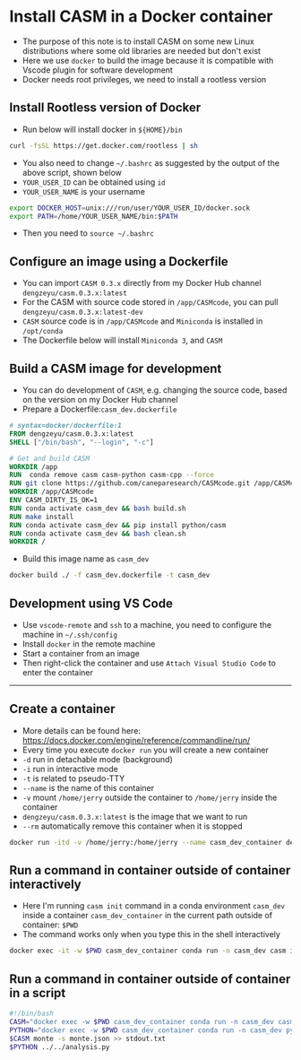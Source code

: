 # Install CASM in a Docker container
- The purpose of this note is to install CASM on some new Linux distributions where some old libraries are needed but don't exist
- Here we use `docker` to build the image because it is compatible with Vscode plugin for software development
- Docker needs root privileges, we need to install a rootless version
## Install Rootless version of Docker
- Run below will install docker in `${HOME}/bin`
```bash
curl -fsSL https://get.docker.com/rootless | sh
```
- You also need to change `~/.bashrc` as suggested by the output of the above script, shown below
- `YOUR_USER_ID` can be obtained using `id` 
- `YOUR_USER_NAME` is your username
```bash
export DOCKER_HOST=unix:///run/user/YOUR_USER_ID/docker.sock
export PATH=/home/YOUR_USER_NAME/bin:$PATH
```
- Then you need to `source ~/.bashrc`
## Configure an image using a Dockerfile
- You can import `CASM 0.3.x` directly from my Docker Hub channel `dengzeyu/casm.0.3.x:latest`
- For the CASM with source code stored in `/app/CASMcode`, you can pull `dengzeyu/casm.0.3.x:latest-dev`
- `CASM` source code is in `/app/CASMcode` and `Miniconda` is installed in `/opt/conda`
- The Dockerfile below will install `Miniconda 3`, and `CASM`
## Build a CASM image for development
- You can do development of `CASM`, e.g. changing the source code, based on the version on my Docker Hub channel
- Prepare a Dockerfile:`casm_dev.dockerfile`
```dockerfile
# syntax=docker/dockerfile:1
FROM dengzeyu/casm.0.3.x:latest 
SHELL ["/bin/bash", "--login", "-c"]

# Get and build CASM
WORKDIR /app
RUN  conda remove casm casm-python casm-cpp --force
RUN git clone https://github.com/caneparesearch/CASMcode.git /app/CASMcode
WORKDIR /app/CASMcode
ENV CASM_DIRTY_IS_OK=1
RUN conda activate casm_dev && bash build.sh
RUN make install
RUN conda activate casm_dev && pip install python/casm
RUN conda activate casm_dev && bash clean.sh
WORKDIR /
```
- Build this image name as `casm_dev`
```bash
docker build ./ -f casm_dev.dockerfile -t casm_dev
```
## Development using VS Code
- Use `vscode-remote` and `ssh` to a machine, you need to configure the machine in `~/.ssh/config`
- Install `docker` in the remote machine
- Start a container from an image
- Then right-click the container and use `Attach Visual Studio Code`  to enter the container
---
## Create a container
- More details can be found here: https://docs.docker.com/engine/reference/commandline/run/
- Every time you execute `docker run` you will create a new container
- `-d` run in detachable mode (background)
- `-i` run in interactive mode
- `-t` is related to pseudo-TTY
- `--name` is the name of this container
- `-v` mount `/home/jerry`  outside the container to `/home/jerry` inside the container
- `dengzeyu/casm.0.3.x:latest` is the image that we want to run
- `--rm` automatically remove this container when it is stopped
```bash
docker run -itd -v /home/jerry:/home/jerry --name casm_dev_container dengzeyu/casm.0.3.x:latest
```
## Run a command in container outside of container interactively
- Here I'm running `casm init` command in a conda environment `casm_dev` inside a container `casm_dev_container` in the current path outside of container: `$PWD`
- The command works only when you type this in the shell interactively
```bash
docker exec -it -w $PWD casm_dev_container conda run -n casm_dev casm init
```
## Run a command in container outside of container in a script
```bash
#!/bin/bash
CASM="docker exec -w $PWD casm_dev_container conda run -n casm_dev casm"
PYTHON="docker exec -w $PWD casm_dev_container conda run -n casm_dev python"
$CASM monte -s monte.json >> stdout.txt
$PYTHON ../../analysis.py
```
